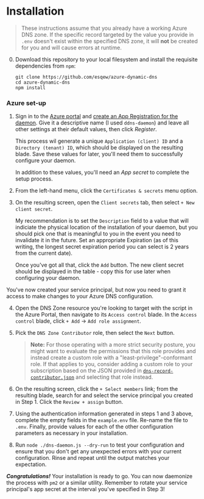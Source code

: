 # Installation
> These instructions assume that you already have a working Azure DNS zone. If the specific record targeted by the value you provide in `.env` doesn't exist within the specified DNS zone, it will **not** be created for you and will cause errors at runtime.

0. Download this repository to your local filesystem and install the requisite dependencies from `npm`:

       git clone https://github.com/esqew/azure-dynamic-dns
       cd azure-dynamic-dns
       npm install

### Azure set-up
1. Sign in to the [Azure portal](https://portal.azure.com) and [create an App Registration for the daemon](https://portal.azure.com/#blade/Microsoft_AAD_RegisteredApps/ApplicationsListBlade). Give it a descriptive name (I used `ddns-daemon`) and leave all other settings at their default values, then click *Register*.

   This process wil generate a unique `Application (client) ID` and a `Directory (tenant) ID`, which should be displayed on the resulting blade. Save these values for later, you'll need them to successfully configure your daemon.
   
   In addition to these values, you'll need an *App secret* to complete the setup process.

2. From the left-hand menu, click the `Certificates & secrets` menu option.

3. On the resulting screen, open the `Client secrets` tab, then select `+ New client secret`.

   My recommendation is to set the `Description` field to a value that will indiciate the physical location of the installation of your daemon, but you should pick one that is meaningful to you in the event you need to invalidate it in the future. Set an appropriate Expiration (as of this writing, the longest secret expiration period you can select is 2 years from the current date).

   Once you've got all that, click the `Add` button. The new client secret should be displayed in the table - copy this for use later when configuring your daemon.

You've now created your service principal, but now you need to grant it access to make changes to your Azure DNS configuration.

4. Open the DNS Zone resource you're looking to target with the script in the Azure Portal, then navigate to its `Access control` blade. In the `Access control` blade, click `+ Add` &rarr; `Add role assignment`.

5. Pick the `DNS Zone Contributor` role, then select the `Next` button.

    > **Note:** For those operating with a more strict security posture, you might want to evaluate the permissions that this role provides and instead create a custom role with a "least-privilege"-conformant role. If that applies to you, consider adding a custom role to your subscription based on the JSON provided in [`dns-record-contributor.json`](./dns-record-contributor.json) and selecting that role instead.

6. On the resulting screen, click the `+ Select members` link; from the resulting blade, search for and select the service principal you created in Step 1. Click the `Review + assign` button.

7. Using the authentication information generated in steps 1 and 3 above, complete the empty fields in the `example.env` file. Re-name the file to `.env`. Finally, provide values for each of the other configuration parameters as necessary in your installation.

8. Run `node ./dns-daemon.js --dry-run` to test your configuration and ensure that you don't get any unexpected errors with your current configuration. Rinse and repeat until the output matches your expectation.

***Congratulations!*** Your installation is ready to go. You can now daemonize the process with `pm2` or a similar utility. Remember to rotate your service principal's app secret at the interval you've specified in Step 3!